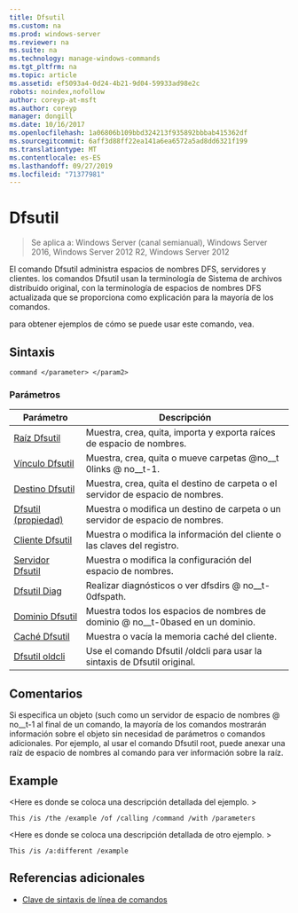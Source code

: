 ```yaml
---
title: Dfsutil
ms.custom: na
ms.prod: windows-server
ms.reviewer: na
ms.suite: na
ms.technology: manage-windows-commands
ms.tgt_pltfrm: na
ms.topic: article
ms.assetid: ef5093a4-0d24-4b21-9d04-59933ad98e2c
robots: noindex,nofollow
author: coreyp-at-msft
ms.author: coreyp
manager: dongill
ms.date: 10/16/2017
ms.openlocfilehash: 1a06806b109bbd324213f935892bbbab415362df
ms.sourcegitcommit: 6aff3d88ff22ea141a6ea6572a5ad8dd6321f199
ms.translationtype: MT
ms.contentlocale: es-ES
ms.lasthandoff: 09/27/2019
ms.locfileid: "71377981"
---
```

# <a name="dfsutil"></a>Dfsutil

>Se aplica a: Windows Server (canal semianual), Windows Server 2016, Windows Server 2012 R2, Windows Server 2012

El comando Dfsutil administra espacios de nombres DFS, servidores y clientes. los comandos Dfsutil usan la terminología de Sistema de archivos distribuido original, con la terminología de espacios de nombres DFS actualizada que se proporciona como explicación para la mayoría de los comandos.

para obtener ejemplos de cómo se puede usar este comando, vea. 

## <a name="syntax"></a>Sintaxis

```
command </parameter> </param2>
```

### <a name="parameters"></a>Parámetros

|Parámetro|Descripción|
|-------|--------|
|[Raíz Dfsutil](dfsutil-root.md)|Muestra, crea, quita, importa y exporta raíces de espacio de nombres.|
|[Vínculo Dfsutil](dfsutil-link.md)|Muestra, crea, quita o mueve carpetas @no__t 0links @ no__t-1.|
|[Destino Dfsutil](dfsutil-target.md)|Muestra, crea, quita el destino de carpeta o el servidor de espacio de nombres.|
|[Dfsutil (propiedad)](dfsutil-property.md)|Muestra o modifica un destino de carpeta o un servidor de espacio de nombres.|
|[Cliente Dfsutil](dfsutil-client.md)|Muestra o modifica la información del cliente o las claves del registro.|
|[Servidor Dfsutil](dfsutil-server.md)|Muestra o modifica la configuración del espacio de nombres.|
|[Dfsutil Diag](dfsutil-diag.md)|Realizar diagnósticos o ver dfsdirs @ no__t-0dfspath.|
|[Dominio Dfsutil](dfsutil-domain.md)|Muestra todos los espacios de nombres de dominio @ no__t-0based en un dominio.|
|[Caché Dfsutil](dfsutil-cache.md)|Muestra o vacía la memoria caché del cliente.|
|[Dfsutil oldcli](dfsutil-oldcli.md)|Use el comando Dfsutil \/oldcli para usar la sintaxis de Dfsutil original.|

## <a name="remarks-optional-section"></a>Comentarios <optional section>
Si especifica un objeto \(such como un servidor de espacio de nombres @ no__t-1 al final de un comando, la mayoría de los comandos mostrarán información sobre el objeto sin necesidad de parámetros o comandos adicionales. Por ejemplo, al usar el comando Dfsutil root, puede anexar una raíz de espacio de nombres al comando para ver información sobre la raíz.

## <a name="BKMK_Examples"></a>Example
&lt;Here es donde se coloca una descripción detallada del ejemplo. &gt;

```
This /is /the /example /of /calling /command /with /parameters
```

&lt;Here es donde se coloca una descripción detallada de otro ejemplo. &gt;

```
This /is /a:different /example
```

## <a name="additional-references"></a>Referencias adicionales

-   [Clave de sintaxis de línea de comandos](command-line-syntax-key.md)


